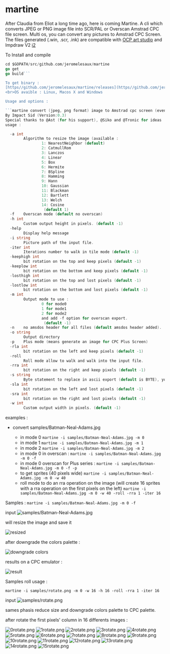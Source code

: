 # martine

After Claudia from Eliot a long time ago, here is coming Martine.
A cli which converts JPEG or PNG image file into  SCR/PAL or Overscan  Amstrad CPC file screen.
Multi os, you can convert any pictures to Amstrad CPC Screen.
The files generated (.win, .scr, .ink) are compatible with [OCP art studio](http://www.cpc-power.com/index.php?page=detail&num=4963) and Impdraw V2 [i2](http://amstradplus.forumforever.com/t462-iMPdraw-v2-0.htm)

To Install and compile
```go get github.com/jeromelesaux/martine
cd $GOPATH/src/github.com/jeromelesaux/martine
go get 
go build```

To get binary : 
[https//github.com/jeromelesaux/martine/releases](https//github.com/jeromelesaux/martine/releases)
<br>OS avaible : Linux, Macos X and Windows  

Usage and options : 

```martine convert (jpeg, png format) image to Amstrad cpc screen (even overscan)
By Impact Sid (Version:0.3)
Special thanks to @Ast (for his support), @Siko and @Tronic for ideas
usage :

  -a int
        Algorithm to resize the image (available : 
                1: NearestNeighbor (default)
                2: CatmullRom
                3: Lanczos
                4: Linear
                5: Box
                6: Hermite
                7: BSpline
                8: Hamming
                9: Hann
                10: Gaussian
                11: Blackman
                12: Bartlett
                13: Welch
                14: Cosine
                 (default 1)
  -f    Overscan mode (default no overscan)
  -h int
        Custom output height in pixels. (default -1)
  -help
        Display help message
  -i string
        Picture path of the input file.
  -iter int
        Iterations number to walk in tile mode (default -1)
  -keephigh int
        bit rotation on the top and keep pixels (default -1)
  -keeplow int
        bit rotation on the bottom and keep pixels (default -1)
  -losthigh int
        bit rotation on the top and lost pixels (default -1)
  -lostlow int
        bit rotation on the bottom and lost pixels (default -1)
  -m int
        Output mode to use :
                0 for mode0
                1 for mode1
                2 for mode2
                and add -f option for overscan export.
                 (default -1)
  -n    no amsdos header for all files (default amsdos header added).
  -o string
        Output directory
  -p    Plus mode (means generate an image for CPC Plus Screen)
  -rla int
        bit rotation on the left and keep pixels (default -1)
  -roll
        Roll mode allow to walk and walk into the input file.
  -rra int
        bit rotation on the right and keep pixels (default -1)
  -s string
        Byte statement to replace in ascii export (default is BYTE), you can replace or instance by defb
  -sla int
        bit rotation on the left and lost pixels (default -1)
  -sra int
        bit rotation on the right and lost pixels (default -1)
  -w int
        Custom output width in pixels. (default -1)
```

examples :

* convert samples/Batman-Neal-Adams.jpg 

  * in mode 0 
```martine -i samples/Batman-Neal-Adams.jpg -m 0```
  * in mode 1 
```martine -i samples/Batman-Neal-Adams.jpg -m 1```
  * in mode 2 
```martine -i samples/Batman-Neal-Adams.jpg -m 2```
  * in mode 0 in overscan : 
```martine -i samples/Batman-Neal-Adams.jpg -m 0 -f```
  * in mode 0 overscan for Plus series :
```martine -i samples/Batman-Neal-Adams.jpg -m 0 -f -p```
  * to get sprites (40 pixels wide)
```martine -i samples/Batman-Neal-Adams.jpg -m 0 -w 40```
  * roll mode to do an rra operation on the image (will create 16 sprites with a rra operation on the first pixels on the left)
	```martine -i samples/Batman-Neal-Adams.jpg -m 0 -w 40 -roll -rra 1 -iter 16```	

Samples : 
```martine -i samples/Batman-Neal-Adams.jpg -m 0 -f```

input ![samples/Batman-Neal-Adams.jpg](samples/Batman-Neal-Adams.jpg)      
 
 will resize the image and save it 

 ![resized](samples/batman_mode0_resized.png)

 after downgrade the colors palette : 

 ![downgrade colors](samples/batman_mode0_down.png)

 results on a CPC emulator : 

 ![result](samples/overscan-batman.png)


Samples roll usage : 

```martine -i samples/rotate.png -m 0 -w 16 -h 16 -roll -rra 1 -iter 16```

input ![samples/rotate.png](samples/rotate.png)

sames phasis reduce size and downgrade colors palette to CPC palette. 

after rotate the first pixels' column in 16 differents images : 

 ![0rotate.png](samples/0rotate.png)
 ![1rotate.png](samples/1rotate.png)
 ![2rotate.png](samples/2rotate.png)
 ![3rotate.png](samples/3rotate.png)
 ![4rotate.png](samples/4rotate.png)
 ![5rotate.png](samples/5rotate.png)
 ![6rotate.png](samples/6rotate.png)
 ![7rotate.png](samples/7rotate.png)
 ![8rotate.png](samples/8rotate.png)
 ![9rotate.png](samples/9rotate.png)
 ![10rotate.png](samples/10rotate.png)
 ![11rotate.png](samples/11rotate.png)
 ![12rotate.png](samples/12rotate.png)
 ![13rotate.png](samples/13rotate.png)
 ![14rotate.png](samples/14rotate.png)
 ![15rotate.png](samples/15rotate.png)
